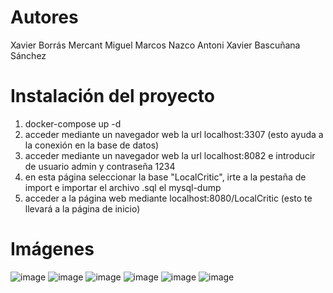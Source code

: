# Autores
Xavier Borrás Mercant
Miguel Marcos Nazco
Antoni Xavier Bascuñana Sánchez
# Instalación del proyecto
1. docker-compose up -d
2. acceder mediante un navegador web la url localhost:3307 (esto ayuda a la conexión en la base de datos)
3. acceder mediante un navegador web la url localhost:8082 e introducir de usuario admin y contraseña 1234
4. en esta página seleccionar la base "LocalCritic", irte a la pestaña de import e importar el archivo .sql el mysql-dump
5. acceder a la página web mediante localhost:8080/LocalCritic (esto te llevará a la página de inicio)
# Imágenes
![image](https://user-images.githubusercontent.com/91747025/173077517-568ba880-4cf3-4630-8652-a057659d37a1.png)
![image](https://user-images.githubusercontent.com/91747025/173075661-9be8f327-2585-4a62-920d-aad6af4d7b0e.png)
![image](https://user-images.githubusercontent.com/91747025/173076579-67ee3ee1-10d1-42af-b86a-9a2075abe0c5.png)
![image](https://user-images.githubusercontent.com/91747025/173077357-d8ffa826-2425-4223-9a08-12ce8af4f799.png)
![image](https://user-images.githubusercontent.com/91747025/173076753-2c290575-905a-43b1-a26b-f876a218c1db.png)
![image](https://user-images.githubusercontent.com/91747025/173076810-137f183d-757c-46a1-a9a4-8ddf0a529d17.png)


